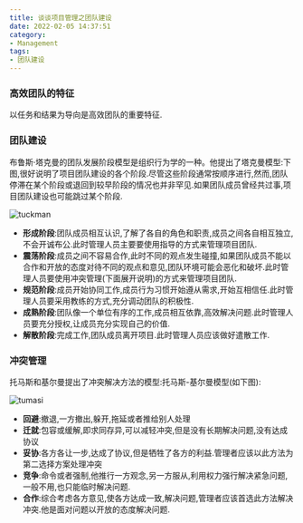 ```yaml
---
title: 谈谈项目管理之团队建设
date: 2022-02-05 14:37:51
category:
- Management
tags:
- 团队建设
---
```


### 高效团队的特征

以任务和结果为导向是高效团队的重要特征.

### 团队建设

布鲁斯·塔克曼的团队发展阶段模型是组织行为学的一种。他提出了塔克曼模型:下图,很好说明了项目团队建设的各个阶段.尽管这些阶段通常按顺序进行,然而,团队停滞在某个阶段或退回到较早阶段的情况也并非罕见.如果团队成员曾经共过事,项目团队建设也可能跳过某个阶段.

![tuckman](tuckman.png)

- **形成阶段**:团队成员相互认识,了解了各自的角色和职责,成员之间各自相互独立,不会开诚布公.此时管理人员主要要使用指导的方式来管理项目团队.
- **震荡阶段**:成员之间不容易合作,此时不同的观点发生碰撞,如果团队成员不能以合作和开放的态度对待不同的观点和意见,团队环境可能会恶化和破坏.此时管理人员要使用冲突管理(下面展开说明)的方式来管理项目团队.
- **规范阶段**:成员开始协同工作,成员行为习惯开始遵从需求,开始互相信任.此时管理人员要采用教练的方式,充分调动团队的积极性.
- **成熟阶段**:团队像一个单位有序的工作,成员相互依靠,高效解决问题.此时管理人员要充分授权,让成员充分实现自己的价值.
- **解散阶段**:完成工作,团队成员离开项目.此时管理人员应该做好遣散工作.

### 冲突管理

托马斯和基尔曼提出了冲突解决方法的模型:托马斯-基尔曼模型(如下图):

![tumasi](tumasi.png)

- **回避**:撤退,一方撤出,躲开,拖延或者推给别人处理
- **迁就**:包容或缓解,即求同存异,可以减轻冲突,但是没有长期解决问题,没有达成协议
- **妥协**:各方各让一步,达成了协议,但是牺牲了各方的利益.管理者应该以此方法为第二选择方案处理冲突
- **竞争**:命令或者强制,他推行一方观念,另一方服从,利用权力强行解决紧急问题,一般不用,也只能临时解决问题.
- **合作**:综合考虑各方意见,使各方达成一致,解决问题,管理者应该首选此方法解决冲突.他是面对问题以开放的态度解决问题.

